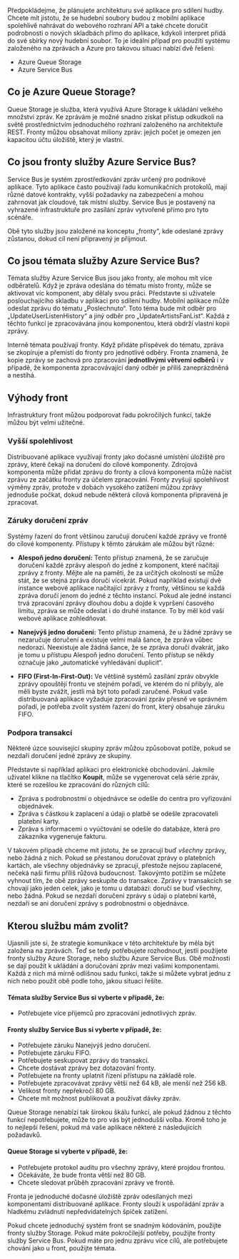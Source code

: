 Předpokládejme, že plánujete architekturu své aplikace pro sdílení hudby. Chcete mít jistotu, že se hudební soubory budou z mobilní aplikace spolehlivě nahrávat do webového rozhraní API a také chcete doručit podrobnosti o nových skladbách přímo do aplikace, kdykoli interpret přidá do své sbírky nový hudební soubor. To je ideální případ pro použití systému založeného na zprávách a Azure pro takovou situaci nabízí dvě řešení:

- Azure Queue Storage
- Azure Service Bus

## <a name="what-is-azure-queue-storage"></a>Co je Azure Queue Storage?
Queue Storage je služba, která využívá Azure Storage k ukládání velkého množství zpráv. Ke zprávám je možné snadno získat přístup odkudkoli na světě prostřednictvím jednoduchého rozhraní založeného na architektuře REST. Fronty můžou obsahovat miliony zpráv: jejich počet je omezen jen kapacitou účtu úložiště, který je vlastní.

## <a name="what-is-azure-service-bus-queues"></a>Co jsou fronty služby Azure Service Bus?
Service Bus je systém zprostředkování zpráv určený pro podnikové aplikace. Tyto aplikace často používají řadu komunikačních protokolů, mají různé datové kontrakty, vyšší požadavky na zabezpečení a mohou zahrnovat jak cloudové, tak místní služby. Service Bus je postavený na vyhrazené infrastruktuře pro zasílání zpráv vytvořené přímo pro tyto scénáře.

Obě tyto služby jsou založené na konceptu „fronty“, kde odeslané zprávy zůstanou, dokud cíl není připravený je přijmout.

## <a name="what-are-azure-service-bus-topics"></a>Co jsou témata služby Azure Service Bus?
Témata služby Azure Service Bus jsou jako fronty, ale mohou mít více odběratelů. Když je zpráva odeslána do tématu místo fronty, může se aktivovat víc komponent, aby dělaly svou práci. Představte si uživatele poslouchajícího skladbu v aplikaci pro sdílení hudby. Mobilní aplikace může odeslat zprávu do tématu „Poslechnuto“. Toto téma bude mít odběr pro „UpdateUserListenHistory“ a jiný odběr pro „UpdateArtistsFanList“. Každá z těchto funkcí je zpracovávána jinou komponentou, která obdrží vlastní kopii zprávy.

Interně témata používají fronty. Když přidáte příspěvek do tématu, zpráva se zkopíruje a přemístí do fronty pro jednotlivé odběry. Fronta znamená, že kopie zprávy se zachová pro zpracování **jednotlivými větvemi odběrů** i v případě, že komponenta zpracovávající daný odběr je příliš zaneprázdněná a nestíhá.

## <a name="benefits-of-queues"></a>Výhody front
Infrastruktury front můžou podporovat řadu pokročilých funkcí, takže můžou být velmi užitečné. 

### <a name="increased-reliability"></a>Vyšší spolehlivost
Distribuované aplikace využívají fronty jako dočasné umístění úložiště pro zprávy, které čekají na doručení do cílové komponenty. Zdrojová komponenta může přidat zprávu do fronty a cílová komponenta může načíst zprávu ze začátku fronty za účelem zpracování. Fronty zvyšují spolehlivost výměny zpráv, protože v dobách vysokého zatížení můžou zprávy jednoduše počkat, dokud nebude některá cílová komponenta připravená je zpracovat.

### <a name="message-delivery-guarantees"></a>Záruky doručení zpráv
Systémy řazení do front většinou zaručují doručení každé zprávy ve frontě do cílové komponenty. Přístupy k těmto zárukám ale můžou být různé:

- **Alespoň jedno doručení:** Tento přístup znamená, že se zaručuje doručení každé zprávy alespoň do jedné z komponent, které načítají zprávy z fronty. Mějte ale na paměti, že za určitých okolností se může stát, že se stejná zpráva doručí vícekrát. Pokud například existují dvě instance webové aplikace načítající zprávy z fronty, většinou se každá zpráva doručí jenom do jedné z těchto instancí. Pokud ale jedné instanci trvá zpracování zprávy dlouhou dobu a dojde k vypršení časového limitu, zpráva se může odeslat i do druhé instance. To by měl kód vaší webové aplikace zohledňovat.

- **Nanejvýš jedno doručení:** Tento přístup znamená, že u žádné zprávy se nezaručuje doručení a existuje velmi malá šance, že zpráva vůbec nedorazí. Neexistuje ale žádná šance, že se zpráva doručí dvakrát, jako je tomu u přístupu Alespoň jedno doručení. Tento přístup se někdy označuje jako „automatické vyhledávání duplicit“.

- **FIFO (First-In-First-Out):** Ve většině systémů zasílání zpráv obvykle zprávy opouštějí frontu ve stejném pořadí, ve kterém do ní přibyly, ale měli byste zvážit, jestli má být toto pořadí zaručené. Pokud vaše distribuovaná aplikace vyžaduje zpracování zpráv přesně ve správném pořadí, je potřeba zvolit systém řazení do front, který obsahuje záruku FIFO.

### <a name="transactional-support"></a>Podpora transakcí
Některé úzce související skupiny zpráv můžou způsobovat potíže, pokud se nezdaří doručení jedné zprávy ze skupiny.

Představte si například aplikaci pro elektronické obchodování. Jakmile uživatel klikne na tlačítko **Koupit**, může se vygenerovat celá série zpráv, které se rozešlou ke zpracování do různých cílů:

- Zpráva s podrobnostmi o objednávce se odešle do centra pro vyřizování objednávek.
- Zpráva s částkou k zaplacení a údaji o platbě se odešle zpracovateli platební karty. 
- Zpráva s informacemi o vyúčtování se odešle do databáze, která pro zákazníka vygeneruje fakturu.

V takovém případě chceme mít jistotu, že se zpracují buď _všechny_ zprávy, nebo žádná z nich. Pokud se přestanou doručovat zprávy o platebních kartách, ale všechny objednávky se zpracují, přestože nejsou zaplacené, nečeká naši firmu příliš růžová budoucnost. Takovýmto potížím se můžete vyhnout tím, že obě zprávy seskupíte do transakce. Zprávy v transakcích se chovají jako jeden celek, jako je tomu u databází: doručí se buď všechny, nebo žádná. Pokud se nezdaří doručení zprávy s údaji o platební kartě, nezdaří se ani doručení zprávy s podrobnostmi o objednávce.

## <a name="which-service-should-i-choose"></a>Kterou službu mám zvolit?
Ujasnili jste si, že strategie komunikace v této architektuře by měla být založena na zprávách. Teď se tedy potřebujete rozhodnout, jestli použijete fronty služby Azure Storage, nebo službu Azure Service Bus. Obě možnosti se dají použít k ukládání a doručování zpráv mezi vašimi komponentami. Každá z nich má mírně odlišnou sadu funkcí, takže si můžete vybrat jednu z nich nebo použít obě podle toho, jakou situaci řešíte.

#### <a name="choose-service-bus-topics-if"></a>Témata služby Service Bus si vyberte v případě, že:

- Potřebujete více příjemců pro zpracování jednotlivých zpráv.


#### <a name="choose-service-bus-queues-if"></a>Fronty služby Service Bus si vyberte v případě, že:

- Potřebujete záruku Nanejvýš jedno doručení.
- Potřebujete záruku FIFO.
- Potřebujete seskupovat zprávy do transakcí.
- Chcete dostávat zprávy bez dotazování fronty.
- Potřebujete na fronty uplatnit řízení přístupu na základě role.
- Potřebujete zpracovávat zprávy větší než 64 kB, ale menší než 256 kB.
- Velikost fronty nepřekročí 80 GB.
- Chcete mít možnost publikovat a používat dávky zpráv.

Queue Storage nenabízí tak širokou škálu funkcí, ale pokud žádnou z těchto funkcí nepotřebujete, může to pro vás být jednodušší volba. Kromě toho je to nejlepší řešení, pokud má vaše aplikace některé z následujících požadavků.

#### <a name="choose-queue-storage-if"></a>Queue Storage si vyberte v případě, že:

- Potřebujete protokol auditu pro všechny zprávy, které projdou frontou.
- Očekáváte, že bude fronta větší než 80 GB.
- Chcete sledovat průběh zpracování zprávy ve frontě.

Fronta je jednoduché dočasné úložiště zpráv odesílaných mezi komponentami distribuované aplikace. Fronty slouží k uspořádání zpráv a hladkému zvládnutí nepředvídatelných špiček zatížení. 

Pokud chcete jednoduchý systém front se snadným kódováním, použijte fronty služby Storage. Pokud máte pokročilejší potřeby, použijte fronty služby Service Bus. Pokud máte pro jednu zprávu více cílů, ale potřebujete chování jako u front, použijte témata.